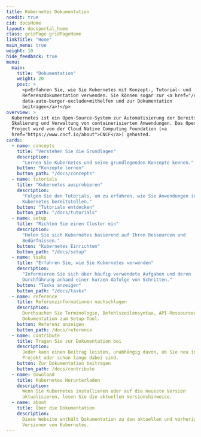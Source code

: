 ```yaml
---
title: Kubernetes Dokumentation
noedit: true
cid: docsHome
layout: docsportal_home
class: gridPage gridPageHome
linkTitle: "Home"
main_menu: true
weight: 10
hide_feedback: true
menu:
  main:
    title: "Dokumentation"
    weight: 20
    post: >
      <p>Erfahren Sie, wie Sie Kubernetes mit Konzept-, Tutorial- und
      Referenzdokumentation verwenden. Sie können sogar zur <a href="/editdocs/"
      data-auto-burger-exclude>mithelfen und zur Dokumentation
      beitragen</a>!</p>
overview: >
  Kubernetes ist ein Open-Source-System zur Automatisierung der Bereitstellung,
  Skalierung und Verwaltung von containerisierten Anwendungen. Das Open-Source
  Project wird von der Cloud Native Computing Foundation (<a
  href="https://www.cncf.io/about">CNCF</a>) gehosted.
cards:
  - name: concepts
    title: "Verstehen Sie die Grundlagen"
    description:
      "Lernen Sie Kubernetes und seine grundlegenden Konzepte kennen."
    button: "Konzepte lernen"
    button_path: "/docs/concepts"
  - name: tutorials
    title: "Kubernetes ausprobieren"
    description:
      "Folgen Sie den Tutorials, um zu erfahren, wie Sie Anwendungen in
      Kubernetes bereitstellen."
    button: "Tutorials entdecken"
    button_path: "/docs/tutorials"
  - name: setup
    title: "Richten Sie einen Cluster ein"
    description:
      "Holen Sie sich Kubernetes basierend auf Ihren Ressourcen und
      Bedürfnissen."
    button: "Kubernetes Einrichten"
    button_path: "/docs/setup"
  - name: tasks
    title: "Erfahren Sie, wie Sie Kubernetes verwenden"
    description:
      "Informieren Sie sich über häufig verwendete Aufgaben und deren
      Durchführung anhand einer kurzen Abfolge von Schritten."
    button: "Tasks anzeigen"
    button_path: "/docs/tasks"
  - name: reference
    title: Referenzinformationen nachschlagen
    description:
      Durchsuchen Sie Terminologie, Befehlszeilensyntax, API-Ressourcentypen und
      Dokumentation zum Setup-Tool.
    button: Referenz anzeigen
    button_path: /docs/reference
  - name: contribute
    title: Tragen Sie zur Dokumentation bei
    description:
      Jeder kann einen Beitrag leisten, unabhängig davon, ob Sie neu in dem
      Projekt oder schon lange dabei sind.
    button: Zur Dokumentation beitragen
    button_path: /docs/contribute
  - name: download
    title: Kubernetes Herunterladen
    description:
      Wenn Sie Kubernetes installieren oder auf die neueste Version
      aktualisieren, lesen Sie die aktuellen Versionshinweise.
  - name: about
    title: Über die Dokumentation
    description:
      Diese Website enthält Dokumentation zu den aktuellen und vorherigen 4
      Versionen von Kubernetes.
---
```

